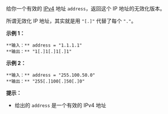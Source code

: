 给你一个有效的 [IPv4](https://baike.baidu.com/item/IPv4) 地址 `address`，返回这个 IP
地址的无效化版本。

所谓无效化 IP 地址，其实就是用 `"[.]"` 代替了每个 `"."`。



**示例 1：**

    
    
    **输入：** address = "1.1.1.1"
    **输出：** "1[.]1[.]1[.]1"
    

**示例 2：**

    
    
    **输入：** address = "255.100.50.0"
    **输出：** "255[.]100[.]50[.]0"
    



**提示：**

  * 给出的 `address` 是一个有效的 IPv4 地址

